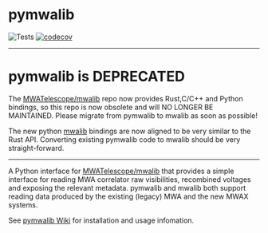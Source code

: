# pymwalib
![Tests](https://github.com/MWATelescope/pymwalib/workflows/Code%20Coverage/badge.svg)
[![codecov](https://codecov.io/gh/MWATelescope/pymwalib/branch/master/graph/badge.svg)](https://codecov.io/gh/MWATelescope/pymwalib)

----------

# pymwalib is DEPRECATED

The [MWATelescope/mwalib](https://github.com/MWATelescope/mwalib) repo now provides Rust,C/C++ and Python bindings, so this repo is now obsolete and will NO LONGER BE MAINTAINED. Please migrate from pymwalib to mwalib as soon as possible!

The new python [mwalib](https://github.com/MWATelescope/mwalib) bindings are now aligned to be very similar to the Rust API. Converting existing pymwalib code to mwalib should be very straight-forward.

---------

A Python interface for [MWATelescope/mwalib](https://github.com/MWATelescope/mwalib) that provides a simple
interface for reading MWA correlator raw visibilities, recombined voltages and exposing the relevant metadata. pymwalib and mwalib
both support reading data produced by the existing (legacy) MWA and the new MWAX systems.

See [pymwalib Wiki](https://github.com/MWATelescope/pymwalib/wiki) for installation and usage infomation.
